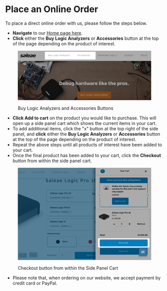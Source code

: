 # Place an Online Order

To place a direct online order with us, please follow the steps below.

* **Navigate** to our [Home page here](https://www.saleae.com/).
* **Click** either the **Buy Logic Analyzers** or **Accessories** button at the top of the page depending on the product of interest.

<figure><img src="../.gitbook/assets/Screen Shot 2022-10-12 at 1.40.31 PM.png" alt=""><figcaption><p>Buy Logic Analyzers and Accessories Buttons</p></figcaption></figure>

* **Click Add to cart** on the product you would like to purchase. This will open up a side panel cart which shows the current items in your cart.
* To add additional items, click the "x" button at the top right of the side panel, and **click** either the **Buy Logic Analyzers** or **Accessories** button at the top of the page depending on the product of interest.
* Repeat the above steps until all products of interest have been added to your cart.
* Once the final product has been added to your cart, click the **Checkout** button from within the side panel cart.

<figure><img src="../.gitbook/assets/Screen Shot 2022-10-12 at 1.59.12 PM.png" alt=""><figcaption><p>Checkout button from within the Side Panel Cart</p></figcaption></figure>

* Please note that, when ordering on our website, we accept payment by credit card or PayPal.

